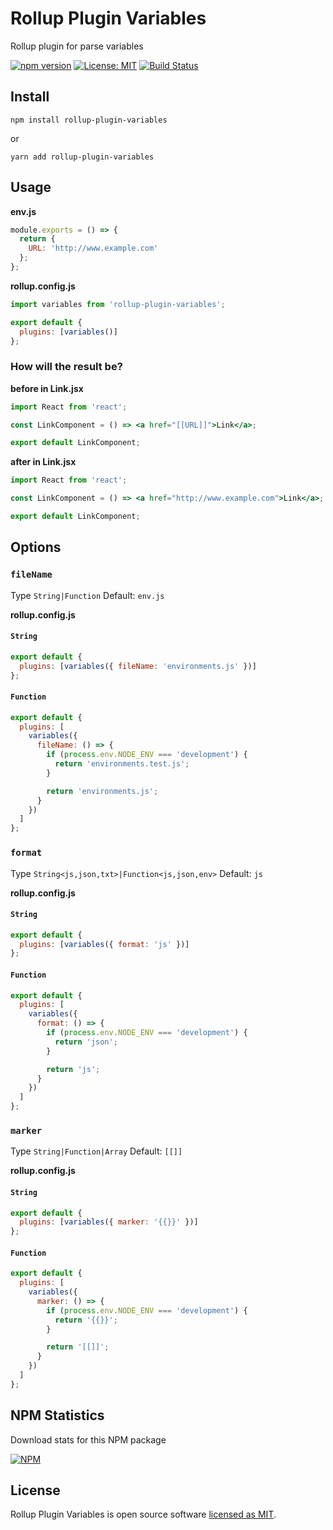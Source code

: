 # Rollup Plugin Variables

Rollup plugin for parse variables

[![npm version](https://badge.fury.io/js/rollup-plugin-variables.svg)](https://www.npmjs.com/package/rollup-plugin-variables) [![License: MIT](https://img.shields.io/badge/License-MIT-yellow.svg)](https://github.com/andrelmlins/rollup-plugin-variables/blob/master/LICENSE) [![Build Status](https://travis-ci.com/andrelmlins/rollup-plugin-variables.svg?branch=master)](https://travis-ci.com/andrelmlins/rollup-plugin-variables)

## Install

```
npm install rollup-plugin-variables
```

or

```
yarn add rollup-plugin-variables
```

## Usage

**env.js**

```js
module.exports = () => {
  return {
    URL: 'http://www.example.com'
  };
};
```

**rollup.config.js**

```js
import variables from 'rollup-plugin-variables';

export default {
  plugins: [variables()]
};
```

### How will the result be?

**before in Link.jsx**

```jsx
import React from 'react';

const LinkComponent = () => <a href="[[URL]]">Link</a>;

export default LinkComponent;
```

**after in Link.jsx**

```jsx
import React from 'react';

const LinkComponent = () => <a href="http://www.example.com">Link</a>;

export default LinkComponent;
```

## Options

### `fileName`

Type `String|Function` Default: `env.js`

**rollup.config.js**

#### `String`

```js
export default {
  plugins: [variables({ fileName: 'environments.js' })]
};
```

#### `Function`

```js
export default {
  plugins: [
    variables({
      fileName: () => {
        if (process.env.NODE_ENV === 'development') {
          return 'environments.test.js';
        }

        return 'environments.js';
      }
    })
  ]
};
```

### `format`

Type `String<js,json,txt>|Function<js,json,env>` Default: `js`

**rollup.config.js**

#### `String`

```js
export default {
  plugins: [variables({ format: 'js' })]
};
```

#### `Function`

```js
export default {
  plugins: [
    variables({
      format: () => {
        if (process.env.NODE_ENV === 'development') {
          return 'json';
        }

        return 'js';
      }
    })
  ]
};
```

### `marker`

Type `String|Function|Array` Default: `[[]]`

**rollup.config.js**

#### `String`

```js
export default {
  plugins: [variables({ marker: '{{}}' })]
};
```

#### `Function`

```js
export default {
  plugins: [
    variables({
      marker: () => {
        if (process.env.NODE_ENV === 'development') {
          return '{{}}';
        }

        return '[[]]';
      }
    })
  ]
};
```

## NPM Statistics

Download stats for this NPM package

[![NPM](https://nodei.co/npm/rollup-plugin-variables.png)](https://nodei.co/npm/rollup-plugin-variables/)

## License

Rollup Plugin Variables is open source software [licensed as MIT](https://github.com/andrelmlins/rollup-plugin-variables/blob/master/LICENSE).
